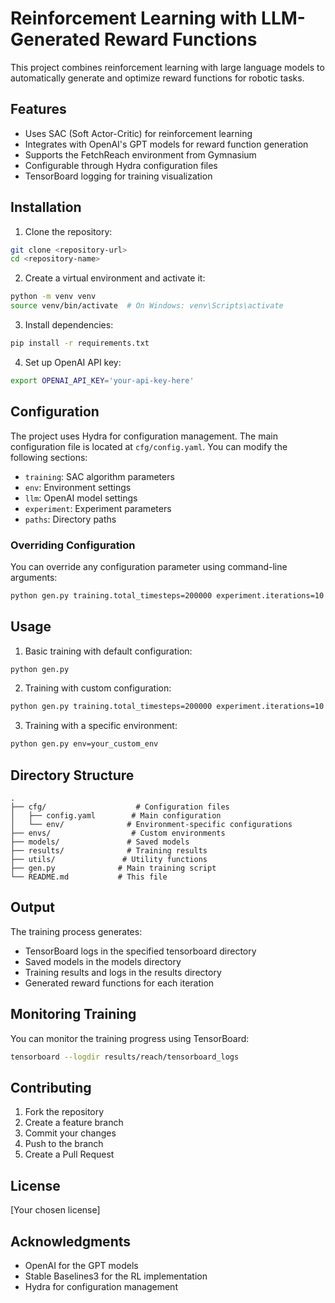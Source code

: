 # Reinforcement Learning with LLM-Generated Reward Functions

This project combines reinforcement learning with large language models to automatically generate and optimize reward functions for robotic tasks.

## Features

- Uses SAC (Soft Actor-Critic) for reinforcement learning
- Integrates with OpenAI's GPT models for reward function generation
- Supports the FetchReach environment from Gymnasium
- Configurable through Hydra configuration files
- TensorBoard logging for training visualization

## Installation

1. Clone the repository:
```bash
git clone <repository-url>
cd <repository-name>
```

2. Create a virtual environment and activate it:
```bash
python -m venv venv
source venv/bin/activate  # On Windows: venv\Scripts\activate
```

3. Install dependencies:
```bash
pip install -r requirements.txt
```

4. Set up OpenAI API key:
```bash
export OPENAI_API_KEY='your-api-key-here'
```

## Configuration

The project uses Hydra for configuration management. The main configuration file is located at `cfg/config.yaml`. You can modify the following sections:

- `training`: SAC algorithm parameters
- `env`: Environment settings
- `llm`: OpenAI model settings
- `experiment`: Experiment parameters
- `paths`: Directory paths

### Overriding Configuration

You can override any configuration parameter using command-line arguments:

```bash
python gen.py training.total_timesteps=200000 experiment.iterations=10
```

## Usage

1. Basic training with default configuration:
```bash
python gen.py
```

2. Training with custom configuration:
```bash
python gen.py training.total_timesteps=200000 experiment.iterations=10
```

3. Training with a specific environment:
```bash
python gen.py env=your_custom_env
```

## Directory Structure

```
.
├── cfg/                    # Configuration files
│   ├── config.yaml        # Main configuration
│   └── env/              # Environment-specific configurations
├── envs/                  # Custom environments
├── models/               # Saved models
├── results/              # Training results
├── utils/               # Utility functions
├── gen.py              # Main training script
└── README.md           # This file
```

## Output

The training process generates:
- TensorBoard logs in the specified tensorboard directory
- Saved models in the models directory
- Training results and logs in the results directory
- Generated reward functions for each iteration

## Monitoring Training

You can monitor the training progress using TensorBoard:
```bash
tensorboard --logdir results/reach/tensorboard_logs
```

## Contributing

1. Fork the repository
2. Create a feature branch
3. Commit your changes
4. Push to the branch
5. Create a Pull Request

## License

[Your chosen license]

## Acknowledgments

- OpenAI for the GPT models
- Stable Baselines3 for the RL implementation
- Hydra for configuration management 